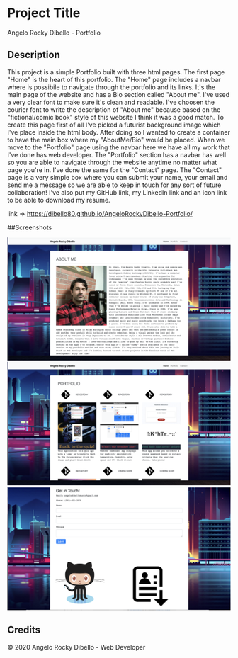 # Project Title

Angelo Rocky Dibello - Portfolio


## Description 

This project is a simple Portfolio built with three html pages. The first page "Home" is the heart of this portfolio.
The "Home" page includes a navbar where is possibile to navigate through the portfolio and its links. It's the main page of the website
and has a Bio section called "About me". I've used a very clear font to make sure it's clean and readable. I've choosen the courier font
to write the description of "About me" because based on the "fictional/comic book" style of this website I think it was a good match.
To create this page first of all I've picked a futurist background image which I've place inside the html body. After doing so I wanted to
create a container to have the main box where my "AboutMe/Bio" would be placed. When we move  to the "Portfolio" page using the navbar here we have 
all my work that I've done has web developer. The "Portfolio" section has a navbar has well so you are able to navigate through the website anytime no matter 
what page you're in. I've done the same for the "Contact" page. The "Contact" page is a very simple box where you can submit your name, your email 
and send me a message so we are able to keep in touch for any sort of future collaboration! I've also put my GitHub link, my LinkedIn link and 
an icon link to be able to download my resume.

link => https://dibello80.github.io/AngeloRockyDibello-Portfolio/


##Screenshots

![alt text](https://github.com/Dibello80/AngeloRockyDibello-Portfolio/blob/main/screenshots/Screen%20Shot%202020-11-20%20at%202.56.55%20AM.png)
![alt text](https://github.com/Dibello80/AngeloRockyDibello-Portfolio/blob/main/screenshots/Screen%20Shot%202020-11-20%20at%202.57.05%20AM.png)
![alt text](https://github.com/Dibello80/AngeloRockyDibello-Portfolio/blob/main/screenshots/Screen%20Shot%202020-11-20%20at%202.57.51%20AM.png)



## Credits

© 2020 Angelo Rocky Dibello - Web Developer



